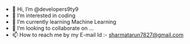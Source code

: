 - 👋 Hi, I’m @developers9ty9
- 👀 I’m interested in coding 
- 🌱 I’m currently learning Machine Learning 
- 💞️ I’m looking to collaborate on ...
- 📫 How to reach me by my E-mail Id :- sharmatarun7827@gmail.com

<!---
developers9ty9/developers9ty9 is a ✨ special ✨ repository because its `README.md` (this file) appears on your GitHub profile.
You can click the Preview link to take a look at your changes.
--->
